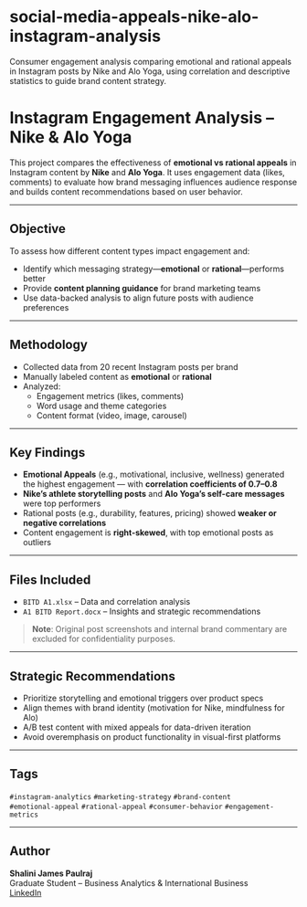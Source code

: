 # social-media-appeals-nike-alo-instagram-analysis
Consumer engagement analysis comparing emotional and rational appeals in Instagram posts by Nike and Alo Yoga, using correlation and descriptive statistics to guide brand content strategy.
#  Instagram Engagement Analysis – Nike & Alo Yoga

This project compares the effectiveness of **emotional vs rational appeals** in Instagram content by **Nike** and **Alo Yoga**. It uses engagement data (likes, comments) to evaluate how brand messaging influences audience response and builds content recommendations based on user behavior.

---

##  Objective

To assess how different content types impact engagement and:
- Identify which messaging strategy—**emotional** or **rational**—performs better
- Provide **content planning guidance** for brand marketing teams
- Use data-backed analysis to align future posts with audience preferences

---

##  Methodology

- Collected data from 20 recent Instagram posts per brand
- Manually labeled content as **emotional** or **rational**
- Analyzed:
  - Engagement metrics (likes, comments)
  - Word usage and theme categories
  - Content format (video, image, carousel)

---

## Key Findings

- **Emotional Appeals** (e.g., motivational, inclusive, wellness) generated the highest engagement — with **correlation coefficients of 0.7–0.8**
- **Nike’s athlete storytelling posts** and **Alo Yoga’s self-care messages** were top performers
- Rational posts (e.g., durability, features, pricing) showed **weaker or negative correlations**
- Content engagement is **right-skewed**, with top emotional posts as outliers

---

##  Files Included

- `BITD A1.xlsx` – Data and correlation analysis  
- `A1 BITD Report.docx` – Insights and strategic recommendations

>  **Note**: Original post screenshots and internal brand commentary are excluded for confidentiality purposes.

---

##  Strategic Recommendations

- Prioritize storytelling and emotional triggers over product specs
- Align themes with brand identity (motivation for Nike, mindfulness for Alo)
- A/B test content with mixed appeals for data-driven iteration
- Avoid overemphasis on product functionality in visual-first platforms

---

## Tags

`#instagram-analytics` `#marketing-strategy` `#brand-content`  
`#emotional-appeal` `#rational-appeal` `#consumer-behavior` `#engagement-metrics`

---

##  Author

**Shalini James Paulraj**  
Graduate Student – Business Analytics & International Business  
[LinkedIn](https://linkedin.com/in/shalinijamespaulraj)

